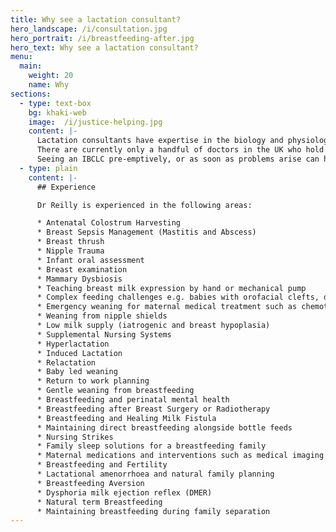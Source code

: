 ```yaml
---
title: Why see a lactation consultant?
hero_landscape: /i/consultation.jpg
hero_portrait: /i/breastfeeding-after.jpg
hero_text: Why see a lactation consultant?
menu:
  main:
    weight: 20
    name: Why
sections:
  - type: text-box
    bg: khaki-web
    image:  /i/justice-helping.jpg
    content: |-
      Lactation consultants have expertise in the biology and physiology of lactation, as well as the cultural, social and psychological aspects which determine breastfeeding outcomes.
      There are currently only a handful of doctors in the UK who hold the IBCLC qualification, however over time we hope to increase access to this level of care within the NHS.
      Seeing an IBCLC pre-emptively, or as soon as problems arise can help you get the care you need, when you need it, and avoid future issues.
  - type: plain
    content: |-
      ## Experience

      Dr Reilly is experienced in the following areas:

      * Antenatal Colostrum Harvesting
      * Breast Sepsis Management (Mastitis and Abscess)
      * Breast thrush
      * Nipple Trauma
      * Infant oral assessment
      * Breast examination
      * Mammary Dysbiosis
      * Teaching breast milk expression by hand or mechanical pump
      * Complex feeding challenges e.g. babies with orofacial clefts, down syndrome, premature babies and those requiring medical interventions
      * Emergency weaning for maternal medical treatment such as chemotherapy
      * Weaning from nipple shields
      * Low milk supply (iatrogenic and breast hypoplasia)
      * Supplemental Nursing Systems
      * Hyperlactation
      * Induced Lactation
      * Relactation
      * Baby led weaning
      * Return to work planning
      * Gentle weaning from breastfeeding
      * Breastfeeding and perinatal mental health
      * Breastfeeding after Breast Surgery or Radiotherapy
      * Breastfeeding and Healing Milk Fistula
      * Maintaining direct breastfeeding alongside bottle feeds
      * Nursing Strikes
      * Family sleep solutions for a breastfeeding family
      * Maternal medications and interventions such as medical imaging during lactation
      * Breastfeeding and Fertility
      * Lactational amenorrhoea and natural family planning
      * Breastfeeding Aversion
      * Dysphoria milk ejection reflex (DMER)
      * Natural term Breastfeeding
      * Maintaining breastfeeding during family separation
---
```

